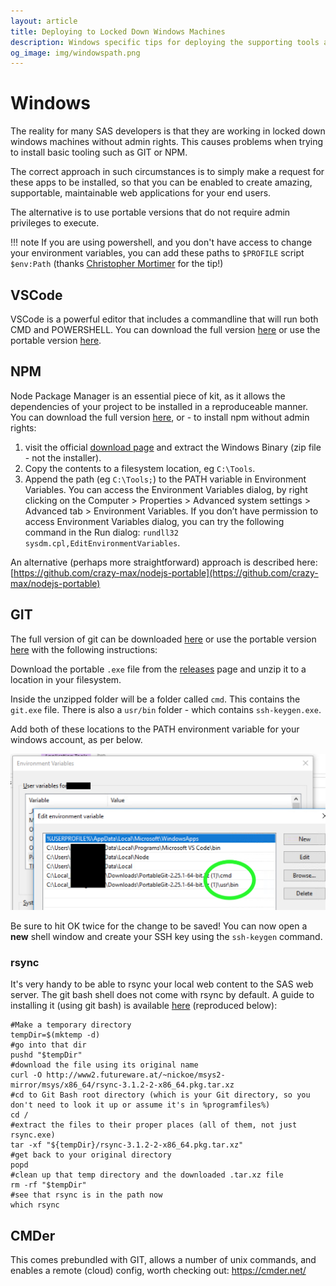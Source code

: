 ```yaml
---
layout: article
title: Deploying to Locked Down Windows Machines
description: Windows specific tips for deploying the supporting tools around the SASjs framework
og_image: img/windowspath.png
---
```

<!-- this has to be in the root folder as it is linked from an sgf2020 paper -->

# Windows

The reality for many SAS developers is that they are working in locked down windows machines without admin rights.  This causes problems when trying to install basic tooling such as GIT or NPM.

The correct approach in such circumstances is to simply make a request for these apps to be installed, so that you can be enabled to create amazing, supportable, maintainable web applications for your end users.

The alternative is to use portable versions that do not require admin privileges to execute.

!!! note
    If you are using powershell, and you don't have access to change your environment variables, you can add these paths to `$PROFILE` script `$env:Path` (thanks [Christopher Mortimer](https://www.linkedin.com/in/christopher-mortimer-286b1538/) for the tip!)

VSCode
---------------------

VSCode is a powerful editor that includes a commandline that will run both CMD and POWERSHELL.  You can download the full version [here](https://code.visualstudio.com/download) or use the portable version [here](https://github.com/garethflowers/vscode-portable).

NPM
---------------------
Node Package Manager is an essential piece of kit, as it allows the dependencies of your project to be installed in a reproduceable manner.  You can download the full version [here](https://www.npmjs.com/get-npm), or - to install npm without admin rights:

1. visit the official [download page](https://nodejs.org/en/download) and extract the Windows Binary (zip file - not the installer).
2. Copy the contents to a filesystem location, eg `C:\Tools`.
3. Append the path (eg `C:\Tools;`) to the PATH variable in Environment Variables.  You can access the Environment Variables dialog, by right clicking on the Computer > Properties > Advanced system settings > Advanced tab > Environment Variables.
If you don’t have permission to access Environment Variables dialog, you can try the following command in the Run dialog:  `rundll32 sysdm.cpl,EditEnvironmentVariables`.

An alternative (perhaps more straightforward) approach is described here: [https://github.com/crazy-max/nodejs-portable](https://github.com/crazy-max/nodejs-portable)

GIT
---------------------

The full version of git can be downloaded [here](https://git-scm.com/downloads) or use the portable version [here](https://github.com/git-for-windows/git/releases) with the following instructions:

Download the portable `.exe` file from the [releases](https://github.com/git-for-windows/git/releases) page and unzip it to a location in your filesystem.

Inside the unzipped folder will be a folder called `cmd`. This contains the `git.exe` file.  There is also a `usr/bin` folder - which contains `ssh-keygen.exe`.

Add both of these locations to the PATH environment variable for your windows account, as per below.

![adding path in windows](img/windowspath.png)

Be sure to hit OK twice for the change to be saved!  You can now open a **new** shell window and create your SSH key using the `ssh-keygen` command.

### rsync

It's very handy to be able to rsync your local web content to the SAS web server.  The git bash shell does not come with rsync by default.  A guide to installing it (using git bash) is available [here](https://gist.github.com/hisplan/ee54e48f17b92c6609ac16f83073dde6#gistcomment-3462247) (reproduced below):

```
#Make a temporary directory
tempDir=$(mktemp -d)
#go into that dir
pushd "$tempDir"
#download the file using its original name
curl -O http://www2.futureware.at/~nickoe/msys2-mirror/msys/x86_64/rsync-3.1.2-2-x86_64.pkg.tar.xz
#cd to Git Bash root directory (which is your Git directory, so you don't need to look it up or assume it's in %programfiles%)
cd /
#extract the files to their proper places (all of them, not just rsync.exe)
tar -xf "${tempDir}/rsync-3.1.2-2-x86_64.pkg.tar.xz"
#get back to your original directory
popd
#clean up that temp directory and the downloaded .tar.xz file
rm -rf "$tempDir"
#see that rsync is in the path now
which rsync
```

CMDer
---------------------

This comes prebundled with GIT, allows a number of unix commands, and enables a remote (cloud) config, worth checking out:  https://cmder.net/
